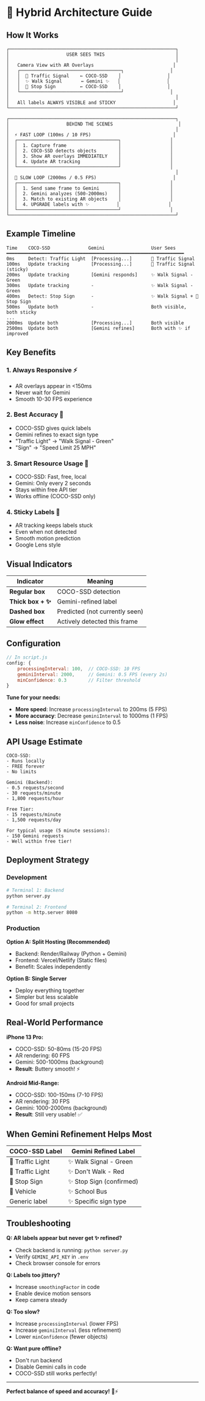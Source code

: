 # 🎯 Hybrid Architecture Guide

## How It Works

```
┌─────────────────────────────────────────────────────────────┐
│                     USER SEES THIS                          │
│                                                             │
│   Camera View with AR Overlays                             │
│   ┌─────────────────────────────────────┐                 │
│   │  🚦 Traffic Signal    ← COCO-SSD    │                 │
│   │  ✨ Walk Signal       ← Gemini ✨   │                 │
│   │  🛑 Stop Sign         ← COCO-SSD    │                 │
│   └─────────────────────────────────────┘                 │
│                                                             │
│   All labels ALWAYS VISIBLE and STICKY                     │
└─────────────────────────────────────────────────────────────┘

┌─────────────────────────────────────────────────────────────┐
│                     BEHIND THE SCENES                        │
│                                                             │
│  ⚡ FAST LOOP (100ms / 10 FPS)                              │
│  ┌─────────────────────────────────────┐                  │
│  │  1. Capture frame                   │                  │
│  │  2. COCO-SSD detects objects        │                  │
│  │  3. Show AR overlays IMMEDIATELY    │                  │
│  │  4. Update AR tracking              │                  │
│  └─────────────────────────────────────┘                  │
│                                                             │
│  🧠 SLOW LOOP (2000ms / 0.5 FPS)                            │
│  ┌─────────────────────────────────────┐                  │
│  │  1. Send same frame to Gemini       │                  │
│  │  2. Gemini analyzes (500-2000ms)    │                  │
│  │  3. Match to existing AR objects    │                  │
│  │  4. UPGRADE labels with ✨          │                  │
│  └─────────────────────────────────────┘                  │
└─────────────────────────────────────────────────────────────┘
```

## Example Timeline

```
Time    COCO-SSD              Gemini                 User Sees
━━━━━━━━━━━━━━━━━━━━━━━━━━━━━━━━━━━━━━━━━━━━━━━━━━━━━━━━━━━━━━━━━
0ms     Detect: Traffic Light  [Processing...]       🚦 Traffic Signal
100ms   Update tracking        [Processing...]       🚦 Traffic Signal (sticky)
200ms   Update tracking        [Gemini responds]     ✨ Walk Signal - Green
300ms   Update tracking        -                     ✨ Walk Signal - Green
400ms   Detect: Stop Sign      -                     ✨ Walk Signal + 🛑 Stop Sign
500ms   Update both            -                     Both visible, both sticky
...
2000ms  Update both            [Processing...]       Both visible
2500ms  Update both            [Gemini refines]      Both with ✨ if improved
```

## Key Benefits

### 1. **Always Responsive** ⚡
- AR overlays appear in <150ms
- Never wait for Gemini
- Smooth 10-30 FPS experience

### 2. **Best Accuracy** 🎯
- COCO-SSD gives quick labels
- Gemini refines to exact sign type
- "Traffic Light" → "Walk Signal - Green"
- "Sign" → "Speed Limit 25 MPH"

### 3. **Smart Resource Usage** 💚
- COCO-SSD: Fast, free, local
- Gemini: Only every 2 seconds
- Stays within free API tier
- Works offline (COCO-SSD only)

### 4. **Sticky Labels** 🎨
- AR tracking keeps labels stuck
- Even when not detected
- Smooth motion prediction
- Google Lens style

## Visual Indicators

| Indicator | Meaning |
|-----------|---------|
| **Regular box** | COCO-SSD detection |
| **Thick box + ✨** | Gemini-refined label |
| **Dashed box** | Predicted (not currently seen) |
| **Glow effect** | Actively detected this frame |

## Configuration

```javascript
// In script.js
config: {
    processingInterval: 100,  // COCO-SSD: 10 FPS
    geminiInterval: 2000,     // Gemini: 0.5 FPS (every 2s)
    minConfidence: 0.3        // Filter threshold
}
```

**Tune for your needs:**
- **More speed**: Increase `processingInterval` to 200ms (5 FPS)
- **More accuracy**: Decrease `geminiInterval` to 1000ms (1 FPS)
- **Less noise**: Increase `minConfidence` to 0.5

## API Usage Estimate

```
COCO-SSD:
- Runs locally
- FREE forever
- No limits

Gemini (Backend):
- 0.5 requests/second
- 30 requests/minute
- 1,800 requests/hour

Free Tier:
- 15 requests/minute
- 1,500 requests/day

For typical usage (5 minute sessions):
- 150 Gemini requests
- Well within free tier!
```

## Deployment Strategy

### Development
```bash
# Terminal 1: Backend
python server.py

# Terminal 2: Frontend
python -m http.server 8080
```

### Production

**Option A: Split Hosting (Recommended)**
- Backend: Render/Railway (Python + Gemini)
- Frontend: Vercel/Netlify (Static files)
- Benefit: Scales independently

**Option B: Single Server**
- Deploy everything together
- Simpler but less scalable
- Good for small projects

## Real-World Performance

**iPhone 13 Pro:**
- COCO-SSD: 50-80ms (15-20 FPS)
- AR rendering: 60 FPS
- Gemini: 500-1000ms (background)
- **Result**: Buttery smooth! ⚡

**Android Mid-Range:**
- COCO-SSD: 100-150ms (7-10 FPS)
- AR rendering: 30 FPS
- Gemini: 1000-2000ms (background)
- **Result**: Still very usable! ✅

## When Gemini Refinement Helps Most

| COCO-SSD Label | Gemini Refined Label |
|----------------|---------------------|
| 🚦 Traffic Light | ✨ Walk Signal - Green |
| 🚦 Traffic Light | ✨ Don't Walk - Red |
| 🛑 Stop Sign | ✨ Stop Sign (confirmed) |
| 🚗 Vehicle | ✨ School Bus |
| Generic label | ✨ Specific sign type |

## Troubleshooting

**Q: AR labels appear but never get ✨ refined?**
- Check backend is running: `python server.py`
- Verify `GEMINI_API_KEY` in `.env`
- Check browser console for errors

**Q: Labels too jittery?**
- Increase `smoothingFactor` in code
- Enable device motion sensors
- Keep camera steady

**Q: Too slow?**
- Increase `processingInterval` (lower FPS)
- Increase `geminiInterval` (less refinement)
- Lower `minConfidence` (fewer objects)

**Q: Want pure offline?**
- Don't run backend
- Disable Gemini calls in code
- COCO-SSD still works perfectly!

---

**Perfect balance of speed and accuracy!** 🎯⚡

